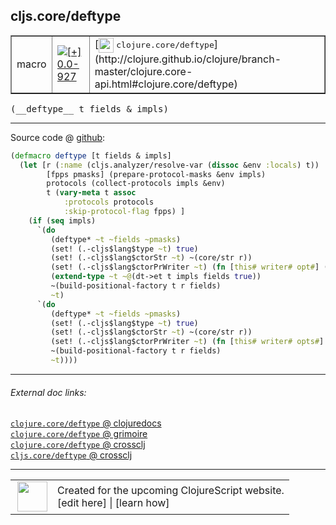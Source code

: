 ## cljs.core/deftype



 <table border="1">
<tr>
<td>macro</td>
<td><a href="https://github.com/cljsinfo/cljs-api-docs/tree/0.0-927"><img valign="middle" alt="[+] 0.0-927" title="Added in 0.0-927" src="https://img.shields.io/badge/+-0.0--927-lightgrey.svg"></a> </td>
<td>
[<img height="24px" valign="middle" src="http://i.imgur.com/1GjPKvB.png"> <samp>clojure.core/deftype</samp>](http://clojure.github.io/clojure/branch-master/clojure.core-api.html#clojure.core/deftype)
</td>
</tr>
</table>


 <samp>
(__deftype__ t fields & impls)<br>
</samp>

---







Source code @ [github](https://github.com/clojure/clojurescript/blob/r2280/src/clj/cljs/core.clj#L868-L890):

```clj
(defmacro deftype [t fields & impls]
  (let [r (:name (cljs.analyzer/resolve-var (dissoc &env :locals) t))
        [fpps pmasks] (prepare-protocol-masks &env impls)
        protocols (collect-protocols impls &env)
        t (vary-meta t assoc
            :protocols protocols
            :skip-protocol-flag fpps) ]
    (if (seq impls)
      `(do
         (deftype* ~t ~fields ~pmasks)
         (set! (.-cljs$lang$type ~t) true)
         (set! (.-cljs$lang$ctorStr ~t) ~(core/str r))
         (set! (.-cljs$lang$ctorPrWriter ~t) (fn [this# writer# opt#] (-write writer# ~(core/str r))))
         (extend-type ~t ~@(dt->et t impls fields true))
         ~(build-positional-factory t r fields)
         ~t)
      `(do
         (deftype* ~t ~fields ~pmasks)
         (set! (.-cljs$lang$type ~t) true)
         (set! (.-cljs$lang$ctorStr ~t) ~(core/str r))
         (set! (.-cljs$lang$ctorPrWriter ~t) (fn [this# writer# opts#] (-write writer# ~(core/str r))))
         ~(build-positional-factory t r fields)
         ~t))))
```

<!--
Repo - tag - source tree - lines:

 <pre>
clojurescript @ r2280
└── src
    └── clj
        └── cljs
            └── <ins>[core.clj:868-890](https://github.com/clojure/clojurescript/blob/r2280/src/clj/cljs/core.clj#L868-L890)</ins>
</pre>

-->

---



###### External doc links:

[`clojure.core/deftype` @ clojuredocs](http://clojuredocs.org/clojure.core/deftype)<br>
[`clojure.core/deftype` @ grimoire](http://conj.io/store/v1/org.clojure/clojure/1.7.0-beta3/clj/clojure.core/deftype/)<br>
[`clojure.core/deftype` @ crossclj](http://crossclj.info/fun/clojure.core/deftype.html)<br>
[`cljs.core/deftype` @ crossclj](http://crossclj.info/fun/cljs.core/deftype.html)<br>

---

 <table>
<tr><td>
<img valign="middle" align="right" width="48px" src="http://i.imgur.com/Hi20huC.png">
</td><td>
Created for the upcoming ClojureScript website.<br>
[edit here] | [learn how]
</td></tr></table>

[edit here]:https://github.com/cljsinfo/cljs-api-docs/blob/master/cljsdoc/cljs.core/deftype.cljsdoc
[learn how]:https://github.com/cljsinfo/cljs-api-docs/wiki/cljsdoc-files

<!--

This information was too distracting to show to readers, but I'll leave it
commented here since it is helpful to:

- pretty-print the data used to generate this document
- and show how to retrieve that data



The API data for this symbol:

```clj
{:ns "cljs.core",
 :name "deftype",
 :signature ["[t fields & impls]"],
 :history [["+" "0.0-927"]],
 :type "macro",
 :full-name-encode "cljs.core/deftype",
 :source {:code "(defmacro deftype [t fields & impls]\n  (let [r (:name (cljs.analyzer/resolve-var (dissoc &env :locals) t))\n        [fpps pmasks] (prepare-protocol-masks &env impls)\n        protocols (collect-protocols impls &env)\n        t (vary-meta t assoc\n            :protocols protocols\n            :skip-protocol-flag fpps) ]\n    (if (seq impls)\n      `(do\n         (deftype* ~t ~fields ~pmasks)\n         (set! (.-cljs$lang$type ~t) true)\n         (set! (.-cljs$lang$ctorStr ~t) ~(core/str r))\n         (set! (.-cljs$lang$ctorPrWriter ~t) (fn [this# writer# opt#] (-write writer# ~(core/str r))))\n         (extend-type ~t ~@(dt->et t impls fields true))\n         ~(build-positional-factory t r fields)\n         ~t)\n      `(do\n         (deftype* ~t ~fields ~pmasks)\n         (set! (.-cljs$lang$type ~t) true)\n         (set! (.-cljs$lang$ctorStr ~t) ~(core/str r))\n         (set! (.-cljs$lang$ctorPrWriter ~t) (fn [this# writer# opts#] (-write writer# ~(core/str r))))\n         ~(build-positional-factory t r fields)\n         ~t))))",
          :title "Source code",
          :repo "clojurescript",
          :tag "r2280",
          :filename "src/clj/cljs/core.clj",
          :lines [868 890]},
 :full-name "cljs.core/deftype",
 :clj-symbol "clojure.core/deftype"}

```

Retrieve the API data for this symbol:

```clj
;; from Clojure REPL
(require '[clojure.edn :as edn])
(-> (slurp "https://raw.githubusercontent.com/cljsinfo/cljs-api-docs/catalog/cljs-api.edn")
    (edn/read-string)
    (get-in [:symbols "cljs.core/deftype"]))
```

-->
